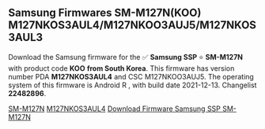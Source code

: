 <h2>Samsung Firmwares SM-M127N(KOO) M127NKOS3AUL4/M127NKOO3AUJ5/M127NKOS3AUL3</h2>
Download the Samsung firmware for the ✅ <strong>Samsung SSP </strong> ⭐ <strong>SM-M127N</strong> with product code <strong>KOO</strong> <strong> from South Korea</strong>. This firmware has version number PDA <strong>M127NKOS3AUL4</strong> and CSC M127NKOO3AUJ5. The operating system of this firmware is Android R , with build date 2021-12-13. Changelist <strong>22482896</strong>.


[SM-M127N](https://samfirm.shop/samsung/model/SM-M127N)
[M127NKOS3AUL4](https://samfirm.shop/samsung/pda/M127NKOS3AUL4)
[Download Firmware Samsung SSP SM-M127N](https://samfirm.shop/samsung/firmware/481867)
